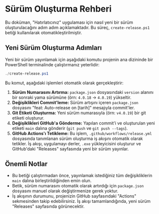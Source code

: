 # Sürüm Oluşturma Rehberi

Bu doküman, "Hatırlatıcınız" uygulaması için nasıl yeni bir sürüm oluşturulacağını adım adım açıklamaktadır. Bu süreç, `create-release.ps1` betiği kullanılarak otomatikleştirilmiştir.

## Yeni Sürüm Oluşturma Adımları

Yeni bir sürüm yayınlamak için aşağıdaki komutu projenin ana dizininde bir PowerShell terminalinde çalıştırmanız yeterlidir:

```powershell
./create-release.ps1
```

Bu komut, aşağıdaki işlemleri otomatik olarak gerçekleştirir:

1.  **Sürüm Numarasını Artırma:** `package.json` dosyasındaki `version` alanını bir sonraki yama sürümüne (örn: `4.0.18` -> `4.0.19`) yükseltir.
2.  **Değişiklikleri Commit'leme:** Sürüm artışını içeren `package.json` dosyasını "feat: Auto-release on [tarih]" mesajıyla commit'ler.
3.  **Git Etiketi Oluşturma:** Yeni sürüm numarasıyla (örn: `v4.0.19`) bir git etiketi oluşturur.
4.  **Değişiklikleri GitHub'a Gönderme:** Yapılan commit'i ve oluşturulan yeni etiketi `main` dalına gönderir (`git push` ve `git push --tags`).
5.  **GitHub Actions'ı Tetikleme:** Bu işlem, `.github/workflows/release.yml` dosyasında tanımlanan sürüm oluşturma iş akışını otomatik olarak tetikler. İş akışı, uygulamayı derler, `.exe` yükleyicisini oluşturur ve GitHub'daki "Releases" sayfasında yeni bir sürüm yayınlar.

## Önemli Notlar

- Bu betiği çalıştırmadan önce, yayınlamak istediğiniz tüm değişikliklerin `main` dalına birleştirildiğinden emin olun.
- Betik, sürüm numarasını otomatik olarak artırdığı için `package.json` dosyasını manuel olarak değiştirmenize gerek yoktur.
- İş akışının durumunu, projenizin GitHub sayfasındaki "Actions" sekmesinden takip edebilirsiniz. İş akışı tamamlandığında, yeni sürüm "Releases" sayfasında görünecektir.